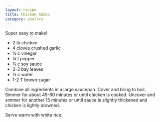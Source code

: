 ```yaml
---
layout: recipe
title: Chicken Adobo
category: poultry
---
```

Super easy to make!

- 2 lb chicken
- 4 cloves crushed garlic
- ½ c vinegar
- ¼ t pepper
- ¼ c soy sauce
- 2-3  bay leaves
- ½ c water
- 1-2 T brown sugar

Combine all ingredients in a large saucepan. Cover and bring to boil. Simmer for about 45-60 minutes or until chicken is cooked. Uncover and simmer for another 15 minutes or until sauce is
slightly thickened and chicken is lightly browned.

Serve warm with white rice.
